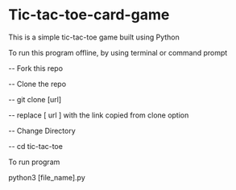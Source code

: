 # Tic-tac-toe-card-game

This is a simple tic-tac-toe game built using Python

To run this program offline, by using terminal or command prompt

-- Fork this repo

-- Clone the repo

-- git clone [url]

-- replace [ url ] with the link copied from clone option

-- Change Directory

-- cd tic-tac-toe

To run program

python3 [file_name].py

